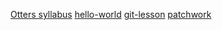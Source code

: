 [Otters syllabus](https://github.com/green-fox-academy/otters-syllabus)
[hello-world](https://github.com/kskulikova/hello-world)
[git-lesson](https://github.com/kskulikova/git-lesson-repository)
[patchwork](https://github.com/kskulikova/patchwork)
